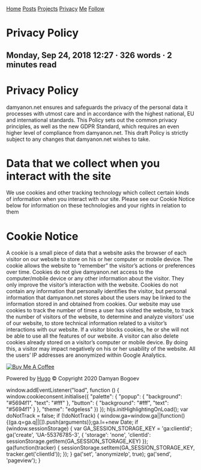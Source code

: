 [Home](https://damyanon.net/) [Posts](https://damyanon.net/post/) [Projects](https://damyanon.net/project/) [Privacy](https://damyanon.net/privacy/) [Me](https://damyanon.net/about/) [Follow](https://damyanon.net/index.xml)

Privacy Policy
==============

Monday, Sep 24, 2018 12:27 · 326 words · 2 minutes read
-------------------------------------------------------

Privacy Policy
==============

damyanon.net ensures and safeguards the privacy of the personal data it processes with utmost care and in accordance with the highest national, EU and international standards. This Policy sets out the common privacy principles, as well as the new GDPR Standard, which requires an even higher level of compliance from damyanon.net. This draft Policy is strictly subject to any changes that damyanon.net wishes to take.

Data that we collect when you interact with the site
====================================================

We use cookies and other tracking technology which collect certain kinds of information when you interact with our site. Please see our Cookie Notice below for information on these technologies and your rights in relation to them

Cookie Notice
=============

A cookie is a small piece of data that a website asks the browser of each visitor on our website to store on his or her computer or mobile device. The cookie allows the website to “remember” the visitor’s actions or preferences over time. Cookies do not give damyanon.net access to the computer/mobile device or any other information about the visitor. They only improve the visitor’s interaction with the website. Cookies do not contain any information that personally identifies the visitor, but personal information that damyanon.net stores about the users may be linked to the information stored in and obtained from cookies. Our website may use cookies to track the number of times a user has visited the website, to track the number of visitors of the website, to determine and analyze visitors’ use of our website, to store technical information related to a visitor’s interactions with our website. If a visitor blocks cookies, he or she will not be able to use all the features of our website. A visitor can also delete cookies already stored on a visitor’s computer or mobile device. By doing this, a visitor may impact negatively on his or her usability of the website. All the users’ IP addresses are anonymized within Google Analytics.

 [![Buy Me A Coffee](https://www.buymeacoffee.com/assets/img/custom_images/white_img.png)](https://www.buymeacoffee.com/damyanbogoev) 

Powered by [Hugo](https://gohugo.io/) © Copyright 2020 Damyan Bogoev

window.addEventListener("load", function () { window.cookieconsent.initialise({ "palette": { "popup": { "background": "#5694f1", "text": "#fff" }, "button": { "background": "#fff", "text": "#5694f1" } }, "theme": "edgeless" }) }); hljs.initHighlightingOnLoad(); var doNotTrack = false; if (!doNotTrack) { window.ga=window.ga||function(){(ga.q=ga.q||\[\]).push(arguments)};ga.l=+new Date; if (window.sessionStorage) { var GA\_SESSION\_STORAGE\_KEY = 'ga:clientId'; ga('create', 'UA-55376785-3', { 'storage': 'none', 'clientId': sessionStorage.getItem(GA\_SESSION\_STORAGE\_KEY) }); ga(function(tracker) { sessionStorage.setItem(GA\_SESSION\_STORAGE\_KEY, tracker.get('clientId')); }); } ga('set', 'anonymizeIp', true); ga('send', 'pageview'); }